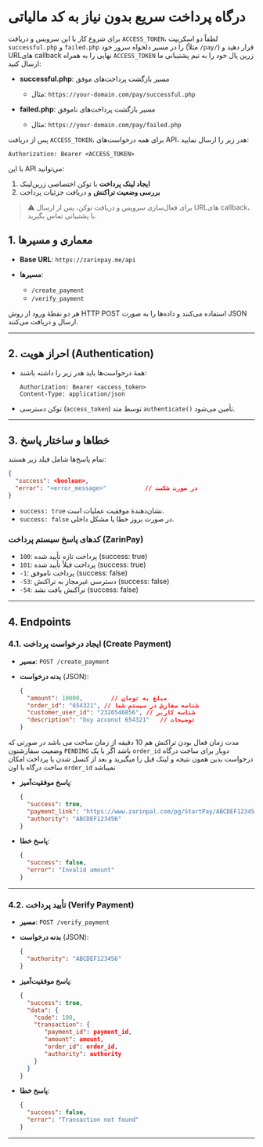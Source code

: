# درگاه پرداخت سریع بدون نیاز به کد مالیاتی

برای شروع کار با این سرویس و دریافت `ACCESS_TOKEN`، لطفاً دو اسکریپت `successful.php` و `failed.php` را در مسیر دلخواه سرور خود (مثلاً `/pay/`) قرار دهید و URLهای callback نهایی را به همراه `ACCESS_TOKEN` زرین پال خود را به تیم پشتیبانی ما ارسال کنید:

* **successful.php**: مسیر بازگشت پرداخت‌های موفق

  * مثال: `https://your-domain.com/pay/successful.php`
* **failed.php**: مسیر بازگشت پرداخت‌های ناموفق

  * مثال: `https://your-domain.com/pay/failed.php`

پس از دریافت `ACCESS_TOKEN`، برای همه درخواست‌های API، هدر زیر را ارسال نمایید:

```
Authorization: Bearer <ACCESS_TOKEN>
```

با این API می‌توانید:

1. **ایجاد لینک پرداخت** با توکن اختصاصی زرین‌لینک
2. **بررسی وضعیت تراکنش** و دریافت جزئیات پرداخت

> ⚠️ برای فعال‌سازی سرویس و دریافت توکن، پس از ارسال URLهای callback، با پشتیبانی تماس بگیرید.




## 1. معماری و مسیرها

* **Base URL**: `https://zarinpay.me/api`
* **مسیرها**:

  * `/create_payment`
  * `/verify_payment`

هر دو نقطه‌ٔ ورود از روش HTTP POST استفاده می‌کنند و داده‌ها را به صورت JSON ارسال و دریافت می‌کنند.

---

## 2. احراز هویت (Authentication)

* همهٔ درخواست‌ها باید هدر زیر را داشته باشند:

  ```http
  Authorization: Bearer <access_token>
  Content-Type: application/json
  ```
* توکن دسترسی (`access_token`) توسط متد `authenticate()` تأمین می‌شود.

---

## 3. خطاها و ساختار پاسخ

تمام پاسخ‌ها شامل فیلد زیر هستند:

```json
{
  "success": <boolean>,
  "error": "<error_message>"           // در صورت شکست
}
```

* `success: true` نشان‌دهندهٔ موفقیت عملیات است.
* `success: false` در صورت بروز خطا یا مشکل داخلی.

### کدهای پاسخ سیستم پرداخت (ZarinPay)

* `100`: پرداخت تازه تأیید شده (success: true)
* `101`: پرداخت قبلاً تأیید شده (success: true)
* `-1`: پرداخت ناموفق (success: false)
* `-53`: دسترسی غیرمجاز به تراکنش (success: false)
* `-54`: تراکنش یافت نشد (success: false)

---

## 4. Endpoints

### 4.1. ایجاد درخواست پرداخت (Create Payment)

* **مسیر**: `POST /create_payment`
* **بدنه درخواست** (JSON):

  ```json
  {
    "amount": 10000,        // مبلغ به تومان
    "order_id": "654321", // شناسه سفارش در سیستم شما
    "customer_user_id": "2326546856", // شناسه کاربر
    "description": "buy acconut 654321"   // توضیحات
  }
  ```

مدت زمان فعال بودن تراکنش هم 10 دقیقه از زمان ساخت می باشد
در صورتی که وضعیت سفارشتون `PENDING` باشد اگر با یک `order_id` دوبار برای ساخت درگاه درخواست بدین همون نتیجه و لینک قبل را میگیرید و بعد از کنسل شدن یا پرداخت امکان ساخت درگاه با اون `order_id` نمیباشد
  
* **پاسخ موفقیت‌آمیز**:

  ```json
  {
    "success": true,
    "payment_link": "https://www.zarinpal.com/pg/StartPay/ABCDEF123456",
    "authority": "ABCDEF123456"
  }
  ```
* **پاسخ خطا**:

  ```json
  {
    "success": false,
    "error": "Invalid amount"
  }
  ```

---

### 4.2. تأیید پرداخت (Verify Payment)

* **مسیر**: `POST /verify_payment`
* **بدنه درخواست** (JSON):

  ```json
  {
    "authority": "ABCDEF123456"
  }
  ```
* **پاسخ موفقیت‌آمیز**:
  ```json
  {
    "success": true,
    "data": {
      "code": 100,
      "transaction": {
         "payment_id": payment_id,
         "amount": amount,
         "order_id": order_id,
         "authority": authority
      }
    }
  }
  ```
* **پاسخ خطا**:

  ```json
  {
    "success": false,
    "error": "Transaction not found"
  }
  ```

---

